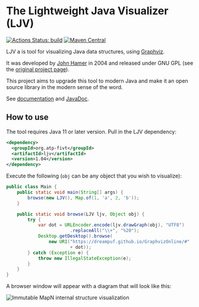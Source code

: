 # The Lightweight Java Visualizer (LJV)

[![Actions Status: build](https://github.com/atp-mipt/ljv/workflows/build/badge.svg)](https://github.com/atp-mipt/ljv/actions?query=workflow%3A"build")
[![Maven Central](https://maven-badges.herokuapp.com/maven-central/org.atp-fivt/ljv/badge.svg)](https://maven-badges.herokuapp.com/maven-central/org.atp-fivt/ljv)

LJV a is tool for visualizing Java data structures, using [Graphviz](http://graphviz.gitlab.io/).

It was developed by [John Hamer](https://www.gla.ac.uk/schools/computing/staff/?webapp=staffcontact&action=person&id=4cdcebe68a94) in 2004 and released under GNU GPL (see the [original project page](https://www.cs.auckland.ac.nz/~j-hamer/LJV.html)).

This project aims to upgrade this tool to modern Java and make it an open source library in the modern sense of the word.

See [documentation](https://atp-mipt.github.io/ljv/) and [JavaDoc](https://atp-mipt.github.io/ljv/apidocs/).

## How to use
The tool requires Java 11 or later version. Pull in the LJV dependency:
```xml
<dependency>
  <groupId>org.atp-fivt</groupId>
  <artifactId>ljv</artifactId>
  <version>1.04</version>
</dependency>
```
Execute the following (`obj` can be any object that you wish to visualize):
```java
public class Main {
    public static void main(String[] args) {
        browse(new LJV(), Map.of(1, 'a', 2, 'b'));
    }

    public static void browse(LJV ljv, Object obj) {
        try {
            var dot = URLEncoder.encode(ljv.drawGraph(obj), "UTF8")
                        .replaceAll("\\+", "%20");
            Desktop.getDesktop().browse(
                new URI("https://dreampuf.github.io/GraphvizOnline/#" 
                        + dot));
        } catch (Exception e) {
            throw new IllegalStateException(e);
        }
    }
}
```

A browser window will appear with a diagram that will look like this:

<img src="mapn.png" alt="Immutable MapN internal structure visualization"/>


